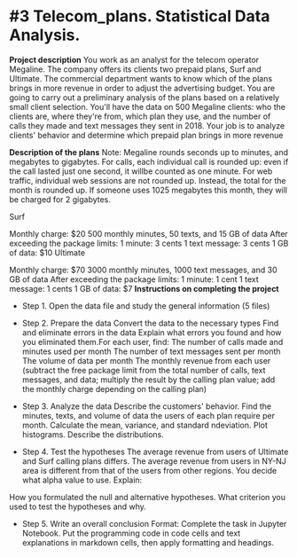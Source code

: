 # #3 Telecom_plans. Statistical Data Analysis.
**Project description**
You work as an analyst for the telecom operator Megaline. The company offers its clients two prepaid plans, Surf and Ultimate. The commercial department wants to know which of the plans brings in more revenue in order to adjust the advertising budget.
You are going to carry out a preliminary analysis of the plans based on a relatively small client selection. You'll have the data on 500 Megaline clients: who the clients are, where they're from, which plan they use, and the number of calls they made and text messages they sent in 2018. Your job is to analyze clients' behavior and determine which prepaid plan brings in more revenue

**Description of the plans**
Note: Megaline rounds seconds up to minutes, and megabytes to gigabytes. For calls, each individual call is rounded up: even if the call lasted just one second, it willbe counted as one minute. For web traffic, individual web sessions are not rounded up. Instead, the total for the month is rounded up. If someone uses 1025 megabytes this month, they will be charged for 2 gigabytes.

Surf

Monthly charge: $20
500 monthly minutes, 50 texts, and 15 GB of data
After exceeding the package limits:
1 minute: 3 cents
1 text message: 3 cents
1 GB of data: $10
Ultimate

Monthly charge: $70
3000 monthly minutes, 1000 text messages, and 30 GB of data
After exceeding the package limits:
1 minute: 1 cent
1 text message: 1 cents
1 GB of data: $7
**Instructions on completing the project**
* Step 1. Open the data file and study the general information (5 files)
* Step 2. Prepare the data
Convert the data to the necessary types
Find and eliminate errors in the data
Explain what errors you found and how you eliminated them.For each user, find:
The number of calls made and minutes used per month
The number of text messages sent per month
The volume of data per month
The monthly revenue from each user (subtract the free package limit from the total number of calls, text messages, and data; multiply the result by the calling plan value; add the monthly charge depending on the calling plan)
* Step 3. Analyze the data
Describe the customers' behavior. Find the minutes, texts, and volume of data the users of each plan require per month. Calculate the mean, variance, and standard ndeviation. Plot histograms. Describe the distributions.

* Step 4. Test the hypotheses
The average revenue from users of Ultimate and Surf calling plans differs.
The average revenue from users in NY-NJ area is different from that of the users from other regions.
You decide what alpha value to use. Explain:

How you formulated the null and alternative hypotheses.
What criterion you used to test the hypotheses and why.
* Step 5. Write an overall conclusion
Format: Complete the task in Jupyter Notebook. Put the programming code in code cells and text explanations in markdown cells, then apply formatting and headings.

